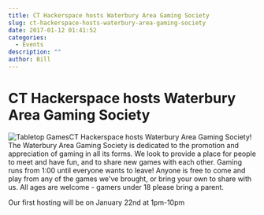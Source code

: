```yaml
---
title: CT Hackerspace hosts Waterbury Area Gaming Society
slug: ct-hackerspace-hosts-waterbury-area-gaming-society
date: 2017-01-12 01:41:52
categories:
  - Events
description: ""
author: Bill
---
```


# CT Hackerspace hosts Waterbury Area Gaming Society

![Tabletop Games](/uploads/2017/01/tabletop-games-150x150.jpg)CT Hackerspace hosts Waterbury Area Gaming Society! The Waterbury Area Gaming Society is dedicated to the promotion and appreciation of gaming in all its forms. We look to provide a place for people to meet and have fun, and to share new games with each other. Gaming runs from 1:00 until everyone wants to leave! Anyone is free to come and play from any of the games we've brought, or bring your own to share with us. All ages are welcome - gamers under 18 please bring a parent.

Our first hosting will be on January 22nd at 1pm-10pm
